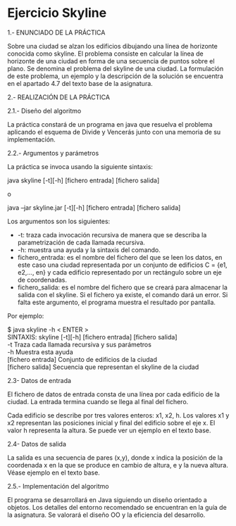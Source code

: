 # Ejercicio Skyline

1.- ENUNCIADO DE LA PRÁCTICA

Sobre una ciudad se alzan los edificios dibujando una línea de horizonte conocida como skyline.
El problema consiste en calcular la línea de horizonte de una ciudad en forma de una secuencia
de puntos sobre el plano. Se denomina el problema del skyline de una ciudad. La formulación de
este problema, un ejemplo y la descripción de la solución se encuentra en el apartado 4.7 del texto
base de la asignatura.

2.- REALIZACIÓN DE LA PRÁCTICA

2.1.- Diseño del algoritmo

La práctica constará de un programa en java que resuelva el problema aplicando el esquema de
Divide y Vencerás junto con una memoria de su implementación.

2.2.- Argumentos y parámetros

La práctica se invoca usando la siguiente sintaxis:

java skyline [-t][-h] [fichero entrada] [fichero salida]

o

java –jar skyline.jar [-t][-h] [fichero entrada] [fichero salida]

Los argumentos son los siguientes:

- -t: traza cada invocación recursiva de manera que se describa la parametrización de cada
llamada recursiva.
- -h: muestra una ayuda y la sintaxis del comando.
- fichero_entrada: es el nombre del fichero del que se leen los datos, en este caso una
ciudad representada por un conjunto de edificios C = {e1, e2,..., en} y cada edificio
representado por un rectángulo sobre un eje de coordenadas.
- fichero_salida: es el nombre del fichero que se creará para almacenar la salida con el
skyline. Si el fichero ya existe, el comando dará un error. Si falta este argumento, el
programa muestra el resultado por pantalla.

Por ejemplo:

$ java skyline -h < ENTER >  
SINTAXIS: skyline [-t][-h] [fichero entrada] [fichero salida]  
    -t Traza cada llamada recursiva y sus parámetros  
    -h Muestra esta ayuda  
    [fichero entrada] Conjunto de edificios de la ciudad  
    [fichero salida] Secuencia que representan el skyline de la ciudad  

2.3- Datos de entrada

El fichero de datos de entrada consta de una línea por cada edificio de la ciudad. La entrada termina
cuando se llega al final del fichero.

Cada edificio se describe por tres valores enteros: x1, x2, h. Los valores x1 y x2 representan las
posiciones inicial y final del edificio sobre el eje x. El valor h representa la altura. Se puede ver un
ejemplo en el texto base.

2.4- Datos de salida

La salida es una secuencia de pares (x,y), donde x indica la posición de la coordenada x en la que
se produce en cambio de altura, e y la nueva altura. Véase ejemplo en el texto base.

2.5.- Implementación del algoritmo

El programa se desarrollará en Java siguiendo un diseño orientado a objetos. Los detalles del
entorno recomendado se encuentran en la guía de la asignatura. Se valorará el diseño OO y la
eficiencia del desarrollo.
